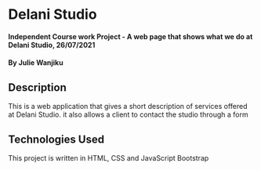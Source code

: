 # Delani Studio
#### Independent Course work Project - A web page that shows what we do at Delani Studio, 26/07/2021
#### By **Julie Wanjiku**
## Description
This is a web application that gives a short description of services offered at Delani Studio. it also allows a client to contact the studio through a form

## Technologies Used
This project is written in HTML, CSS and JavaScript Bootstrap
